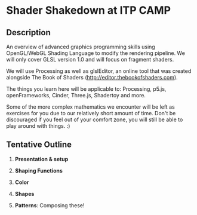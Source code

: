 # Shader Shakedown at ITP CAMP

## Description

An overview of advanced graphics programming skills using OpenGL/WebGL Shading Language to modify the rendering pipeline. We will only cover GLSL version 1.0 and will focus on fragment shaders. 

We will use Processing as well as glslEditor, an online tool that was created alongside The Book of Shaders (http://editor.thebookofshaders.com).  

The things you learn here will be applicable to: Processing, p5.js, openFrameworks, Cinder, Three.js, Shadertoy and more.   

Some of the more complex mathematics we encounter will be left as exercises for you due to our relatively short amount of time. Don't be discouraged if you feel out of your comfort zone, you will still be able to play around with things. :)

## Tentative Outline

1. **Presentation & setup**

2. **Shaping Functions**

3. **Color**

4. **Shapes**

5. **Patterns**: Composing these! 
